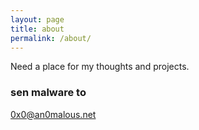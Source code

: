 ```yaml
---
layout: page
title: about
permalink: /about/
---
```


Need a place for my thoughts and projects.

### sen malware to

[0x0@an0malous.net](mailto:0x0@an0malous.net)